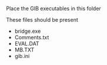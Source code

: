 Place the GIB executables in this folder

These files should be present

- bridge.exe
- Comments.txt
- EVAL.DAT
- MB.TXT
- gib.ini